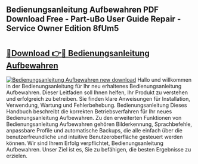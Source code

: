 ## Bedienungsanleitung Aufbewahren PDF Download Free - Part-uBo User Guide Repair - Service Owner Edition 8fUm5

# <h2><a href="http://df2ne2u.blite.top/?on=Bedienungsanleitung+Aufbewahren">🔗Download 👉🔴 Bedienungsanleitung Aufbewahren</a></h2>

[![Bedienungsanleitung Aufbewahren new download](https://i.imgur.com/lujVjoI.png)](http://df2ne2u.blite.top/?on=Bedienungsanleitung+Aufbewahren)
Hallo und willkommen in der Bedienungsanleitung für Ihr neu erhaltenes Bedienungsanleitung Aufbewahren. Dieser Leitfaden soll Ihnen helfen, Ihr Produkt zu verstehen und erfolgreich zu betreiben. Sie finden klare Anweisungen für Installation, Verwendung, Wartung und Fehlerbehebung. Bedienungsanleitung Dieses Handbuch beschreibt die korrekten Betriebsverfahren für Ihr neues Bedienungsanleitung Aufbewahren. Zu den erweiterten Funktionen von Bedienungsanleitung Aufbewahren gehören Bilderkennung, Sprachbefehle, anpassbare Profile und automatische Backups, die alle einfach über die benutzerfreundliche und intuitive Benutzeroberfläche gesteuert werden können. Wir sind Ihrem Erfolg verpflichtet, Bedienungsanleitung Aufbewahren. Unser Ziel ist es, Sie zu befähigen, die besten Ergebnisse zu erzielen.
